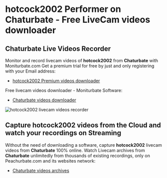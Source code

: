 # hotcock2002 Performer on Chaturbate - Free LiveCam videos downloader

## Chaturbate Live Videos Recorder

Monitor and record livecam videos of **hotcock2002** from **Chaturbate** with Moniturbate.com
Get a premium trial for free by just and only registering with your Email address:
* [hotcock2002 Premium videos downloader](https://moniturbate.com/request-demo-licence-key.html)

Free livecam videos downloader - Moniturbate Software:
* [Chaturbate videos downloader](https://moniturbate.com/moniturbate-download-software.html)

![hotcock2002 livecam videos recorder](https://peachurnet.com/templates/moniturbate-software.png)


## Capture hotcock2002 videos from the Cloud and watch your recordings on Streaming

Without the need of downloading a software, capture **hotcock2002** livecam videos from **Chaturbate** 100% online.
Watch Livecam archives from **Chaturbate** unlimitedly from thousands of existing recordings, only on Peachurbate.com and its websites network:
* [Chaturbate videos archives](https://peachurnet.com/)